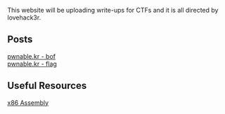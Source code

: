 This website will be uploading write-ups for CTFs and it is all directed by lovehack3r.

## Posts
<a href="pwnable.kr_bof">pwnable.kr - bof</a><br>
<a href="pwnablekr_flag">pwnable.kr - flag</a>




## Useful Resources
<a href="https://www.cs.virginia.edu/~evans/cs216/guides/x86.html">x86 Assembly</a>
